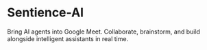 # Sentience-AI
Bring AI agents into Google Meet. Collaborate, brainstorm, and build alongside intelligent assistants in real time.

